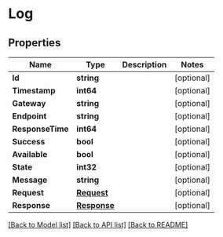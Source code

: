 # Log

## Properties

Name | Type | Description | Notes
------------ | ------------- | ------------- | -------------
**Id** | **string** |  | [optional] 
**Timestamp** | **int64** |  | [optional] 
**Gateway** | **string** |  | [optional] 
**Endpoint** | **string** |  | [optional] 
**ResponseTime** | **int64** |  | [optional] 
**Success** | **bool** |  | [optional] 
**Available** | **bool** |  | [optional] 
**State** | **int32** |  | [optional] 
**Message** | **string** |  | [optional] 
**Request** | [**Request**](Request.md) |  | [optional] 
**Response** | [**Response**](Response.md) |  | [optional] 

[[Back to Model list]](../README.md#documentation-for-models) [[Back to API list]](../README.md#documentation-for-api-endpoints) [[Back to README]](../README.md)


